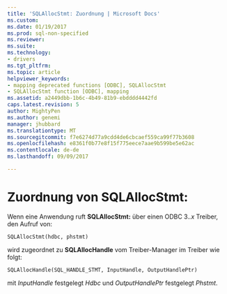 ```yaml
---
title: 'SQLAllocStmt: Zuordnung | Microsoft Docs'
ms.custom: 
ms.date: 01/19/2017
ms.prod: sql-non-specified
ms.reviewer: 
ms.suite: 
ms.technology:
- drivers
ms.tgt_pltfrm: 
ms.topic: article
helpviewer_keywords:
- mapping deprecated functions [ODBC], SQLAllocStmt
- SQLAllocStmt function [ODBC], mapping
ms.assetid: a2449dbb-1b6c-4b49-81b9-ebdddd4442fd
caps.latest.revision: 5
author: MightyPen
ms.author: genemi
manager: jhubbard
ms.translationtype: MT
ms.sourcegitcommit: f7e6274d77a9cdd4de6cbcaef559ca99f77b3608
ms.openlocfilehash: e8361f0b77e8f15f775eece7aae9b599be5e62ac
ms.contentlocale: de-de
ms.lasthandoff: 09/09/2017

---
```

# <a name="sqlallocstmt-mapping"></a>Zuordnung von SQLAllocStmt:
Wenn eine Anwendung ruft **SQLAllocStmt:** über einen ODBC 3.*.x* Treiber, den Aufruf von:  
  
```  
SQLAllocStmt(hdbc, phstmt)  
```  
  
 wird zugeordnet zu **SQLAllocHandle** vom Treiber-Manager im Treiber wie folgt:  
  
```  
SQLAllocHandle(SQL_HANDLE_STMT, InputHandle, OutputHandlePtr)  
```  
  
 mit *InputHandle* festgelegt *Hdbc* und *OutputHandlePtr* festgelegt *Phstmt*.
